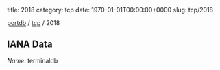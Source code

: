 title: 2018
category: tcp
date: 1970-01-01T00:00:00+0000
slug: tcp/2018

[portdb](/) / [tcp](/category/tcp.html) / 2018


## IANA Data

_Name:_ terminaldb

